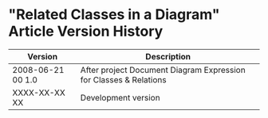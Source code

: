 ﻿"Related Classes in a Diagram" Article Version History
======================================================

| Version            | Description                                                       |
|--------------------|-------------------------------------------------------------------|
| 2008-06-21 00  1.0 | After project Document Diagram Expression for Classes & Relations |
| XXXX-XX-XX XX      | Development version                                               |
